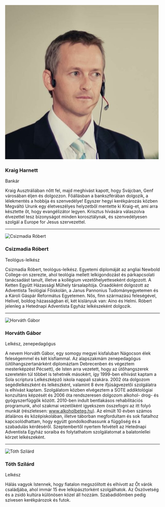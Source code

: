 <div class="speaker">
  <div class="photo-wr animated">
    <div class="photo">
      <img class="img-responsive" src="/assets/img/kraig-harnett.jpg" alt="Kraig Harnett"/>
    </div>
  </div>
  <div class="caption animated">
    <div class="name">
      <h3>Kraig Harnett</h3>
      <span class="small">Bankár</span>
    </div>
    <div class="bio">
      <p>
        Kraig Ausztráliában nőtt fel, majd meghívást kapott, hogy Svájcban, Genf városában éljen és dolgozzon. Főállásban a bankszférában dolgozik, a lélekmentés a hobbija és szenvedélye! Egyszer hegyi kerékpározás közben Megváltó Urunk egy életveszélyes helyzetből mentette ki Kraig-et, ami arra késztette őt, hogy evangélizátor legyen. Krisztus hívására válaszolva élvezettel tesz bizonyságot minden korosztálynak, és szenvedélyesen szolgál a Europe for Jesus szervezettel.
      </p>
    </div>
  </div>
</div>

<hr>

<div class="speaker">
  <div class="photo-wr animated">
    <div class="photo">
      <img class="img-responsive" src="/assets/img/csizmadia-robert.png" alt="Csizmadia Róbert"/>
    </div>
  </div>
  <div class="caption animated">
    <div class="name">
      <h3>Csizmadia Róbert</h3>
      <span class="small">Teológus-lelkész</span>
    </div>
    <div class="bio">
      <p>
        Csizmadia Róbert, teológus-lelkész. Egyetemi diplomáját az angliai Newbold College-on szerezte, ahol teológia mellett lelkigondozást és párkapcsolati tanácsadást tanult, illetve a kollégium vezetőhelyetteseként dolgozott. A Ketten Együtt Házassági Műhely társalapítója. Óraadóként dolgozott az Adventista Teológiai Főiskolán, a Janus Pannonius Tudományegyetemen és a Károli Gáspár Református Egyetemen. Nős, finn származású feleségével, Helivel, boldog házasságban él, két kislányuk van: Aino és Helmi. Róbert jelenleg a Hetednapi Adventista Egyház lelkészeként dolgozik.
      </p>
    </div>
  </div>
</div>

<hr>

<div class="speaker">
  <div class="photo-wr animated">
    <div class="photo">
      <img class="img-responsive" src="https://cdn3.iconfinder.com/data/icons/glypho-office-and-business/64/business-man-512.png" alt="Horváth Gábor"/>
    </div>
  </div>
  <div class="caption animated">
    <div class="name">
      <h3>Horváth Gábor</h3>
      <span class="small">Lelkész, zenepedagógus</span>
    </div>
    <div class="bio">
      <p>
        A nevem Horváth Gábor, egy somogy megyei kisfaluban Nágocson élek feleségemmel és két kisfiammal. Az alapszakmám zenepedagógus (ütőhangszertanárként diplomáztam Debrecenben és végeztem mesterképzést Pécsett), de Isten arra vezetett, hogy az ütőhangszerek szeretetén túl többet is tehetnék másokért, így 1999-ben elhívást kaptam a Sola scriptura Lelkészképző iskola nappali szakára. 2002 óta dolgozom segédlelkészként és lelkészként, valamint 8 évre ifjúságvezetői szolgálatra is elhívást kaptam. Szolgálatom közben elvégeztem a SOTE addiktológiai konzultáns képzését és 2006 óta rendszeresen dolgozom alkohol- drog- és gyógyszerfüggők között. 2010-ben indult bentlakásos rehabilitációs programunk, ahol szakmai vezetőként igyekszem összefogni az itt folyó munkát (részletesen: <a href="http://www.alkoholbeteg.hu/" target="_blank">www.alkoholbeteg.hu</a>). Az elmúlt 10 évben számos átlalános és középiskolában, illetve táborban megfordultam és sok fiatalhoz kapcsolódhattam, hogy együtt gondolkodhassunk a függőség és a szabadulás kérdéséről. Szeptembertől nyertem felvételt az Hetednapi Adventista Egyház soraiba és folytathatom szolgálatomat a balatonlellei körzet lelkészeként.
      </p>
    </div>
  </div>
</div>

<hr>

<div class="speaker">
  <div class="photo-wr animated">
    <div class="photo">
      <img class="img-responsive" src="https://cdn3.iconfinder.com/data/icons/glypho-office-and-business/64/business-man-512.png" alt="Tóth Szilárd"/>
    </div>
  </div>
  <div class="caption animated">
    <div class="name">
      <h3>Tóth Szilárd</h3>
      <span class="small">Lelkész</span>
    </div>
    <div class="bio">
      <p>
        Hálás vagyok Istennek, hogy fiatalon megszólított és elhívott az Őt várók családjába, ahol immár 15 éve lelkipásztorként szolgálhatok. Az Ószövetség és a zsidó kultúra különösen közel áll hozzám. Szabadidőmben pedig szívesen kerékpározok és futok.
      </p>
    </div>
  </div>
</div>
